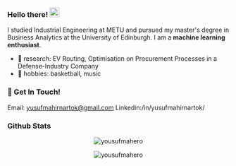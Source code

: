 ### Hello there! <img src="https://media.giphy.com/media/hvRJCLFzcasrR4ia7z/giphy.gif" width="22">

I studied Industrial Engineering at METU and pursued my master's degree in Business Analytics at the University of Edinburgh. I am a **machine learning enthusiast**.

- 🔭 research: EV Routing, Optimisation on Procurement Processes in a Defense-Industry Company
- 🌱 hobbies: basketball, music

### 📮 Get In Touch!
Email: yusufmahirnartok@gmail.com
Linkedin:/in/yusufmahirnartok/

<h3>Github Stats</h3>

<p align="center"> <img src="https://github-readme-stats.vercel.app/api?username=yousufmahero&count_private=false&show_icons=true&hide_border=true&theme=solarized-light" alt="yousufmahero" />
  
<p align="center"> <img src="https://github-readme-stats.vercel.app/api/top-langs/?username=yousufmahero" alt="yousufmahero" />
